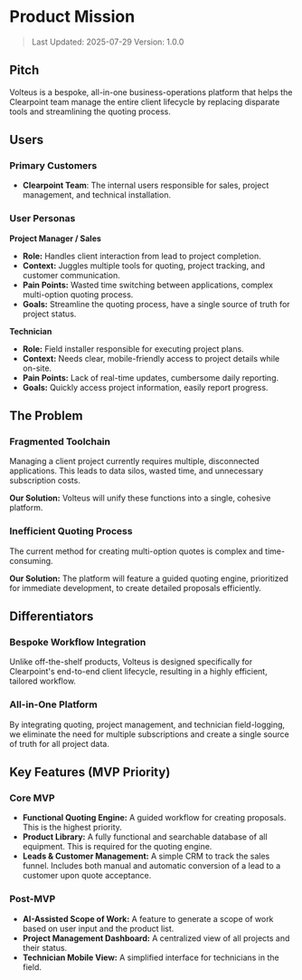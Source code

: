 # Product Mission

> Last Updated: 2025-07-29
> Version: 1.0.0

## Pitch

Volteus is a bespoke, all-in-one business-operations platform that helps the Clearpoint team manage the entire client lifecycle by replacing disparate tools and streamlining the quoting process.

## Users

### Primary Customers

- **Clearpoint Team**: The internal users responsible for sales, project management, and technical installation.

### User Personas

**Project Manager / Sales**
- **Role:** Handles client interaction from lead to project completion.
- **Context:** Juggles multiple tools for quoting, project tracking, and customer communication.
- **Pain Points:** Wasted time switching between applications, complex multi-option quoting process.
- **Goals:** Streamline the quoting process, have a single source of truth for project status.

**Technician**
- **Role:** Field installer responsible for executing project plans.
- **Context:** Needs clear, mobile-friendly access to project details while on-site.
- **Pain Points:** Lack of real-time updates, cumbersome daily reporting.
- **Goals:** Quickly access project information, easily report progress.

## The Problem

### Fragmented Toolchain

Managing a client project currently requires multiple, disconnected applications. This leads to data silos, wasted time, and unnecessary subscription costs.

**Our Solution:** Volteus will unify these functions into a single, cohesive platform.

### Inefficient Quoting Process

The current method for creating multi-option quotes is complex and time-consuming.

**Our Solution:** The platform will feature a guided quoting engine, prioritized for immediate development, to create detailed proposals efficiently.

## Differentiators

### Bespoke Workflow Integration

Unlike off-the-shelf products, Volteus is designed specifically for Clearpoint's end-to-end client lifecycle, resulting in a highly efficient, tailored workflow.

### All-in-One Platform

By integrating quoting, project management, and technician field-logging, we eliminate the need for multiple subscriptions and create a single source of truth for all project data.

## Key Features (MVP Priority)

### Core MVP

- **Functional Quoting Engine:** A guided workflow for creating proposals. This is the highest priority.
- **Product Library:** A fully functional and searchable database of all equipment. This is required for the quoting engine.
- **Leads & Customer Management:** A simple CRM to track the sales funnel. Includes both manual and automatic conversion of a lead to a customer upon quote acceptance.

### Post-MVP

- **AI-Assisted Scope of Work:** A feature to generate a scope of work based on user input and the product list.
- **Project Management Dashboard:** A centralized view of all projects and their status.
- **Technician Mobile View:** A simplified interface for technicians in the field.
